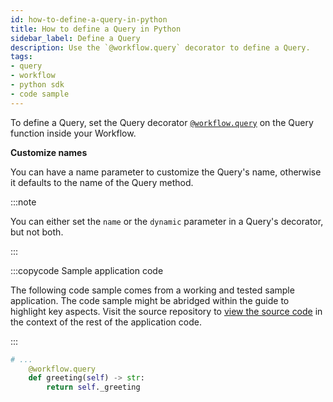 ```yaml
---
id: how-to-define-a-query-in-python
title: How to define a Query in Python
sidebar_label: Define a Query
description: Use the `@workflow.query` decorator to define a Query.
tags:
- query
- workflow
- python sdk
- code sample
---
```


<!-- DO NOT EDIT THIS FILE DIRECTLY.
THIS FILE IS GENERATED from https://github.com/temporalio/documentation-samples-python/blob/bgc/query_your_workflow/wf_query_dacx.py. -->

To define a Query, set the Query decorator [`@workflow.query`](https://python.temporal.io/temporalio.workflow.html#query) on the Query function inside your Workflow.

**Customize names**

You can have a name parameter to customize the Query's name, otherwise it defaults to the name of the Query method.

:::note

You can either set the `name` or the `dynamic` parameter in a Query's decorator, but not both.

:::

:::copycode Sample application code

The following code sample comes from a working and tested sample application.
The code sample might be abridged within the guide to highlight key aspects.
Visit the source repository to [view the source code](https://github.com/temporalio/documentation-samples-python/blob/bgc/query_your_workflow/wf_query_dacx.py) in the context of the rest of the application code.

:::

```python
# ...
    @workflow.query
    def greeting(self) -> str:
        return self._greeting
```
